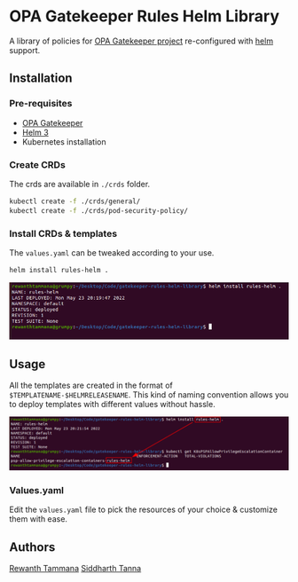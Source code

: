 # OPA Gatekeeper Rules Helm Library

A library of policies for [OPA Gatekeeper project](https://open-policy-agent.github.io/gatekeeper/website/docs/) re-configured with [helm](https://helm.sh/) support.

## Installation

### Pre-requisites

* [OPA Gatekeeper](https://open-policy-agent.github.io/gatekeeper/website/docs/install/)
* [Helm 3](https://helm.sh/docs/intro/install/)
* Kubernetes installation

### Create CRDs

The crds are available in `./crds` folder.

```bash
kubectl create -f ./crds/general/
kubectl create -f ./crds/pod-security-policy/
```

### Install CRDs & templates

The `values.yaml` can be tweaked according to your use.

```bash
helm install rules-helm .
```

![Helm install](./images/helm-install.png)

## Usage

All the templates are created in the format of `$TEMPLATENAME-$HELMRELEASENAME`. This kind of naming convention allows you to deploy templates with different values without hassle.

![Template naming convention](./images/template-naming.png)

### Values.yaml

Edit the `values.yaml` file to pick the resources of your choice & customize them with ease.

## Authors

[Rewanth Tammana](https://www.linkedin.com/in/rewanthtammana/)
[Siddharth Tanna](https://www.linkedin.com/in/siddharthtanna/)

